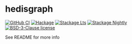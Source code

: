 # hedisgraph

[![GitHub CI](https://github.com/odanoburu/hedisgraph/workflows/CI/badge.svg)](https://github.com/odanoburu/hedisgraph/actions)
[![Hackage](https://img.shields.io/hackage/v/hedisgraph.svg?logo=haskell)](https://hackage.haskell.org/package/hedisgraph)
[![Stackage Lts](http://stackage.org/package/hedisgraph/badge/lts)](http://stackage.org/lts/package/hedisgraph)
[![Stackage Nightly](http://stackage.org/package/hedisgraph/badge/nightly)](http://stackage.org/nightly/package/hedisgraph)
[![BSD-3-Clause license](https://img.shields.io/badge/license-BSD--3--Clause-blue.svg)](LICENSE)

See README for more info
